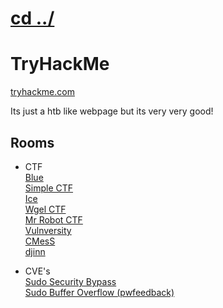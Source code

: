 # [cd ../](../index.md)
# TryHackMe
[tryhackme.com](https://tryhackme.com)

Its just a htb like webpage but its very very good!

## Rooms
- CTF  
  [Blue](blue/index.md)  
  [Simple CTF](simple_ctf/index.md)  
  [Ice](ice/index.md)  
  [Wgel CTF](wgel_ctf/index.md)  
  [Mr Robot CTF](mr_robot_ctf/index.md)  
  [Vulnversity](vulnversity/index.md)  
  [CMesS](cmess/index.md)  
  [djinn](djinn/index.md)  

- CVE's  
  [Sudo Security Bypass](sudo_security_bypass/index.md)  
  [Sudo Buffer Overflow (pwfeedback)](sudo_bof_pwfeedback/index.md)
